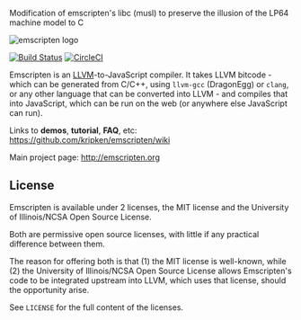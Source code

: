 Modification of emscripten's libc (musl) to preserve the illusion of the LP64 machine model to C

![emscripten logo](media/switch_logo.png)

[![Build Status](https://travis-ci.org/kripken/emscripten.svg?branch=incoming)](https://travis-ci.org/kripken/emscripten)
[![CircleCI](https://circleci.com/gh/kripken/emscripten.svg?style=svg)](https://circleci.com/gh/kripken/emscripten)

Emscripten is an [LLVM](https://en.wikipedia.org/wiki/LLVM)-to-JavaScript compiler. It takes LLVM bitcode - which can be generated
from C/C++, using `llvm-gcc` (DragonEgg) or `clang`, or any other language that can be
converted into LLVM - and compiles that into JavaScript, which can be run on the web (or
anywhere else JavaScript can run).

Links to **demos**, **tutorial**, **FAQ**, etc: <https://github.com/kripken/emscripten/wiki>

Main project page: <http://emscripten.org>

License
-------

Emscripten is available under 2 licenses, the MIT license and the
University of Illinois/NCSA Open Source License.

Both are permissive open source licenses, with little if any
practical difference between them.

The reason for offering both is that (1) the MIT license is
well-known, while (2) the University of Illinois/NCSA Open Source
License allows Emscripten's code to be integrated upstream into
LLVM, which uses that license, should the opportunity arise.

See `LICENSE` for the full content of the licenses.
